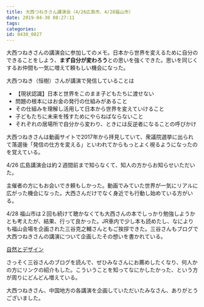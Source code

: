 ```yaml
---
title: 大西つねきさん講演会（4/26広島市、4/28福山市）
date: 2019-04-30 08:27:11
tags:
categories:
id: 0430_0827
---
```

大西つねきさんの講演会に参加してのメモ。日本から世界を変えるために自分のできることをしよう、**まず自分が変わろう**との思いを強くできた。思いを同じくするお仲間も一気に増えて頼もしい機会になった。<!--more-->

大西つねき（恒樹）さんが講演で発信していることは

- 【現状認識】日本と世界をこのまま子どもたちに渡せない
- 問題の根本にはお金の発行の仕組みがあること
- その仕組みを理解し活用して日本から世界を変えていけること
- 子どもたちに未来を残すためにやらねばならないこと
- それぞれの居場所で自分から変わり、ときには反逆者になることの呼びかけ

大西つねきさんは動画サイトで2017年から拝見していて、衆議院選挙に出られて落選後「発信の仕方を変える」といわれてからもっとよく視るようになったのを覚えている。

4/26 広島講演会は約２週間前まで知らなくて、知人の方からお知らせいただいた。

主催者の方にもお会いでき頼もしかった。動画でみていた世界が一気にリアルに広がった機会になった。大西さんだけでなく身近でも行動し始めている方がいる。

4/28 福山市は２回も続けて聴かなくても大西さんの本でしっかり勉強しようかとも考えたが、結果、行って良かった。JR車内で少し本も読めたし、なによりも福山会場を企画された三谷克之輔さんともご挨拶できた。三谷さんもブログで大西つねきさんの講演について企画したその想いを書かれている。

[自然とデザイン](https://blog.goo.ne.jp/usi-tazunete)

さっそく三谷さんのブログを読んで、ぜひみなさんにお薦めしたくなり、何人かの方にリンクの紹介もした。こういうことを知ってなにかしたかった、という方が周りにどんどん増えている。

大西つねきさん、中国地方の各講演を企画していただいたみなさん、ありがとうございました。
